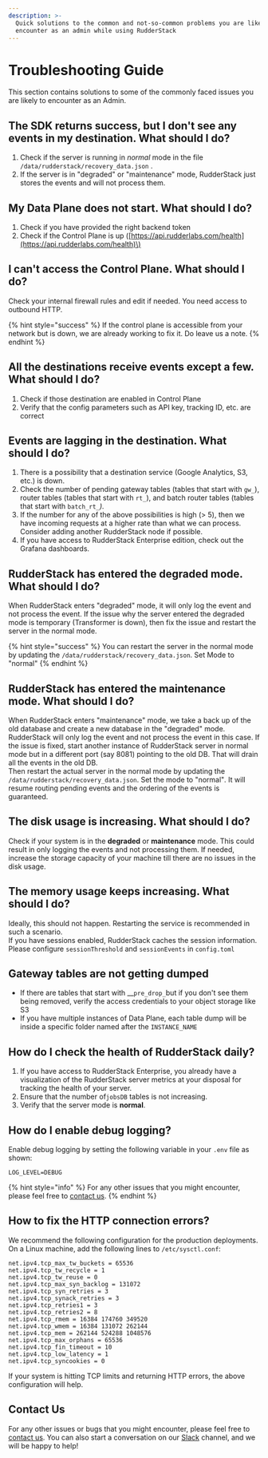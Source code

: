 ```yaml
---
description: >-
  Quick solutions to the common and not-so-common problems you are likely to
  encounter as an admin while using RudderStack
---
```


# Troubleshooting Guide

This section contains solutions to some of the commonly faced issues you are likely to encounter as an Admin.

## The SDK returns success, but I don't see any events in my destination. What **should I do?**

1. Check if the server is running in _normal_ mode in the file `/data/rudderstack/recovery_data.json` .
2. If the server is in "degraded" or "maintenance" mode, RudderStack just stores the events and will not process them.

##  My Data Plane does not start. What should I do?

1. Check if you have provided the right backend token
2. Check if the Control Plane is up \([https://api.rudderlabs.com/health](https://api.rudderlabs.com/health)\)

## I can't access the Control Plane. What should I do?

Check your internal firewall rules and edit if needed. You need access to outbound HTTP. 

{% hint style="success" %}
If the control plane is accessible from your network but is down, we are already working to fix it. Do leave us a note.
{% endhint %}

## All the destinations receive events except a few. What should I do?

1. Check if those destination are enabled  in Control Plane
2. Verify that the config parameters such as API key, tracking ID, etc. are correct

## Events are lagging in the destination. What should I do?

1. There is a possibility that a destination service \(Google Analytics, S3, etc.\) is down. 
2. Check the number of pending gateway tables \(tables that start with `gw_`\),  router tables \(tables that start with `rt_`\), and batch router tables \(tables that start with `batch_rt_`_\)._
3. If the number for any of the above possibilities is high \(&gt; 5\), then we have incoming requests at a higher rate than what we can process. Consider adding another RudderStack node if possible.
4. If you have access to RudderStack Enterprise edition, check out the Grafana dashboards.

## RudderStack has entered the degraded mode. What should I do?

When RudderStack enters "degraded" mode, it will only log the event and not process the event. If the issue why the server entered the degraded mode is temporary \(Transformer is down\), then fix the issue and restart the server in the normal mode.

{% hint style="success" %}
You can restart the server in the normal mode by updating the `/data/rudderstack/recovery_data.json`. Set Mode to "normal"
{% endhint %}

## RudderStack has entered the maintenance mode. What should I do?

When RudderStack enters "maintenance" mode, we take a back up of the old database and create a new database in the "degraded" mode. RudderStack will only log the event and not process the event in this case. If the issue is fixed, start another instance of RudderStack server in normal mode but in a different port \(say 8081\) pointing to the old DB. That will drain all the events in the old DB.  
Then restart the actual server in the normal mode by updating the `/data/rudderstack/recovery_data.json`. Set the mode to "normal"_._ It will resume routing pending events and the ordering of the events is guaranteed.

## The disk usage is increasing. What should I do?

Check if your system is in the **degraded** or **maintenance** mode. This could result in only logging the events and not processing them. If needed, increase the storage capacity of your machine till there are no issues in the disk usage.

## The memory usage keeps increasing. What should I do?

Ideally, this should not happen. Restarting the service is recommended in such a scenario.  
If you have sessions enabled, RudderStack caches the session information. Please configure `sessionThreshold` and `sessionEvents` in `config.toml`

## Gateway tables are not getting dumped

* If there are tables that start with __`pre_drop_`but if you don't see them being removed, verify the access credentials to your object storage like S3
* If you have multiple instances of Data Plane, each table dump will be inside a specific folder named after the `INSTANCE_NAME`

## How do I check the health of RudderStack daily?

1. If you have access to RudderStack Enterprise, you already have a visualization of the RudderStack server metrics at your disposal for tracking the health of your server. 
2. Ensure that the number of`jobsDB` tables is not increasing.
3. Verify that the server mode is **normal**.

## How do I enable debug logging?

Enable debug logging by setting the following variable in your `.env` file as shown:

```text
LOG_LEVEL=DEBUG
```

{% hint style="info" %}
For any other issues that you might encounter, please feel free to [contact us](https://rudderstack.com/contact/).
{% endhint %}

## How to fix the HTTP connection errors?

We recommend the following configuration for the production deployments. On a Linux machine, add the following lines to `/etc/sysctl.conf`:

```text
net.ipv4.tcp_max_tw_buckets = 65536
net.ipv4.tcp_tw_recycle = 1
net.ipv4.tcp_tw_reuse = 0
net.ipv4.tcp_max_syn_backlog = 131072
net.ipv4.tcp_syn_retries = 3
net.ipv4.tcp_synack_retries = 3
net.ipv4.tcp_retries1 = 3
net.ipv4.tcp_retries2 = 8
net.ipv4.tcp_rmem = 16384 174760 349520
net.ipv4.tcp_wmem = 16384 131072 262144
net.ipv4.tcp_mem = 262144 524288 1048576
net.ipv4.tcp_max_orphans = 65536
net.ipv4.tcp_fin_timeout = 10
net.ipv4.tcp_low_latency = 1
net.ipv4.tcp_syncookies = 0
```

If your system is hitting TCP limits and returning HTTP errors, the above configuration will help.

## Contact Us

For any other issues or bugs that you might encounter, please feel free to [contact us](mailto:%20docs@rudderstack.com). You can also start a conversation on our [Slack](https://resources.rudderstack.com/join-rudderstack-slack) channel, and we will be happy to help!

